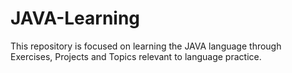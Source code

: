 # JAVA-Learning
This repository is focused on learning the JAVA language through Exercises, Projects and Topics relevant to language practice.
